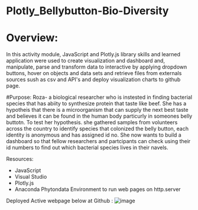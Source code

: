 # Plotly_Bellybutton-Bio-Diversity

# Overview: 
In this activity module, JavaScript and Plotly.js library skills and learned application  were used to create visualization and dashboard  and, manipulate, parse  and transform data to interactive by applying dropdown buttons, hover on objects and data sets and retrieve files from externals sources sush as csv and API's and deploy visualization charts to github page.

#Purpose:
Roza-  a biological researcher who is instested in finding bacterial species that has abiity to synthesize protein that taste like beef. She has a hypotheis that there is a microorganism that can supply the next best taste and believes it can be found in the human body particurly in someones belly buttotn. To test her hypothesis. she gathered samples from volunteers across the country to identify species that colonized the belly button, each identity is anonymous and has assigned id no.  She now wants to build a dashboard so that fellow researchers  and partcipants can check using their id numbers to find out which bacterial species lives in their navels.


Resources:
  - JavaScript
  - Visual Studio
  - Plotly.js
  - Anaconda Phytondata Environment to run web pages on http.server


Deployed Active webpage below at Github :
![image](https://user-images.githubusercontent.com/92903447/151672182-21df5c6f-3821-4073-ba16-3fded9389720.png)
